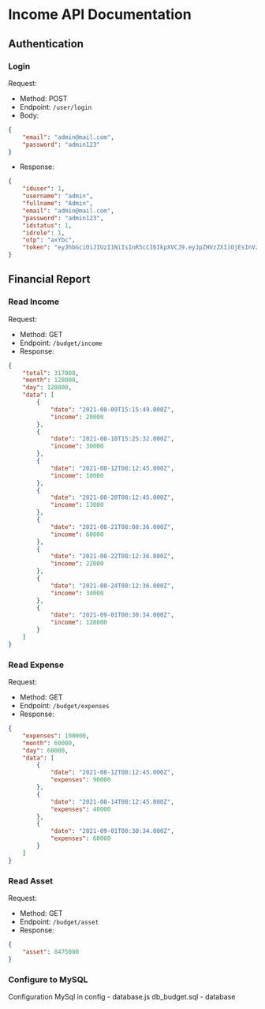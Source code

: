 # Income API Documentation

## Authentication

### Login
Request:
- Method: POST
- Endpoint: `/user/login`
- Body:
```json
{
    "email": "admin@mail.com",
    "password": "admin123"
}
```
- Response:
```json
{
    "iduser": 1,
    "username": "admin",
    "fullname": "Admin",
    "email": "admin@mail.com",
    "password": "admin123",
    "idstatus": 1,
    "idrole": 1,
    "otp": "axYbc",
    "token": "eyJhbGciOiJIUzI1NiIsInR5cCI6IkpXVCJ9.eyJpZHVzZXIiOjEsInVzZXJuYW1lIjoiYWRtaW4iLCJmdWxsbmFtZSI6IkFkbWluIiwiZW1haWwiOiJhZG1pbkBtYWlsLmNvbSIsInBhc3N3b3JkIjoiYWRtaW4xMjMiLCJpZHN0YXR1cyI6MSwiaWRyb2xlIjoxLCJvdHAiOiJheFliYyIsImlhdCI6MTYzMDQ2MDI3MiwiZXhwIjoxNjMwNTAzNDcyfQ.bq3fS3eQUM2xsygGQNlMiOAB7kZawM_QRcBzknH3jfA"
}
```

## Financial Report

### Read Income
Request:
- Method: GET
- Endpoint: `/budget/income`
- Response:
```json
{
    "total": 317000,
    "month": 128000,
    "day": 128000,
    "data": [
        {
            "date": "2021-08-09T15:15:49.000Z",
            "income": 20000
        },
        {
            "date": "2021-08-10T15:25:32.000Z",
            "income": 30000
        },
        {
            "date": "2021-08-12T08:12:45.000Z",
            "income": 10000
        },
        {
            "date": "2021-08-20T08:12:45.000Z",
            "income": 13000
        },
        {
            "date": "2021-08-21T08:08:36.000Z",
            "income": 60000
        },
        {
            "date": "2021-08-22T08:12:36.000Z",
            "income": 22000
        },
        {
            "date": "2021-08-24T08:12:36.000Z",
            "income": 34000
        },
        {
            "date": "2021-09-01T00:30:34.000Z",
            "income": 128000
        }
    ]
}
```

### Read Expense
Request:
- Method: GET
- Endpoint: `/budget/expenses`
- Response:
```json
{
    "expenses": 190000,
    "month": 60000,
    "day": 60000,
    "data": [
        {
            "date": "2021-08-12T08:12:45.000Z",
            "expenses": 90000
        },
        {
            "date": "2021-08-14T08:12:45.000Z",
            "expenses": 40000
        },
        {
            "date": "2021-09-01T00:30:34.000Z",
            "expenses": 60000
        }
    ]
}
```

### Read Asset
Request:
- Method: GET
- Endpoint: `/budget/asset`
- Response:
```json
{
    "asset": 8475000
}
```

### Configure to MySQL
Configuration MySql in config - database.js
db_budget.sql - database